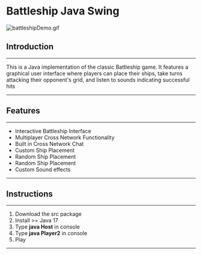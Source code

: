 # Battleship Java Swing
 
![battleshipDemo.gif](..%2F..%2F..%2FDownloads%2FbattleshipDemo.gif)

## Introduction 
***
This is a Java implementation of the classic Battleship game. It features a graphical user interface where players can place their ships, take turns attacking their opponent's grid, and listen to sounds indicating successful hits
***

## Features
***
* Interactive Battleship Interface
* Multiplayer Cross Network Functionality
* Built in Cross Network Chat
* Custom Ship Placement
* Random Ship Placement 
* Random Ship Placement
* Custom Sound effects
***

## Instructions
***
1. Download the src package
2. Install >= Java 17
3. Type **java Host** in console
4. Type **java Player2** in console
5. Play

***